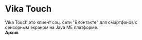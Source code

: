 # Vika Touch
Vika Touch это клиент соц. сети "ВКонтакте" для смартфонов с сенсорным экраном на Java ME платформе.<br/>
<b>Архив</b>
